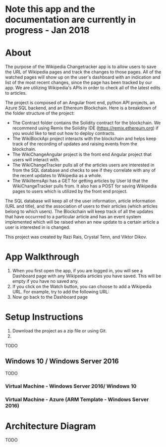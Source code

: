 # Note this app and the documentation are currently in progress - Jan 2018

# About
The purpose of the Wikipedia Changetracker app is to allow users to save the URL of Wikipedia pages and track the changes to those pages.  All of the watched pages will show up on the user's dashboard with an indication and list of the most recent changes, since the page has been tracked by our app.  We are utilizing Wikipedia's APIs in order to check all of the latest edits to articles. 

The project is composed of an Angular front end, python API projects, an Azure SQL backend, and an Ethereum Blockchain. Here is a breakdown of the folder structure of the project: 
* The Contract folder contains the Solidity contract for the blockchain.  We recommend using Remix the Solidity IDE (https://remix.ethereum.org) if you would like to test out how to deploy contracts.  
* The WikiBlockApi project interacts with the blockchain and helps keep track of the recording of updates and raising events from the blockchain. 
* The WikiChangeAngular project is the front end Angular project that users will interact with.  
* The WikiChangeTracker pulls all of the articles users are interested in from the SQL database and checks to see if they correlate with any of the recent updates to Wikipedia as a whole. 
* The WikiItemsApi has a GET for getting articles by User Id that the WikiChangeTracker pulls from.  It also has a POST for saving Wikipedia pages to users which is utilized by the front end project. 

The SQL database will keep all of the user information, article information (URL and title), and the association of users to their articles (which articles belong to which users). The Blockchain will keep track of all the updates that have occurrred to a particular article and has an event system implemented which will be raised when an new update to a certain article a user is interested in is changed. 

This project was created by Razi Rais, Crystal Tenn, and Viktor Dikov. 

# App Walkthrough
1. When you first open the app, if you are logged in, you will see a Dashboard page with any Wikipedia articles you have saved.  This will be empty if you have no saved any. 
2. If you click on the Watch button, you can choose to add a Wikipedia URL.  For example, try to add the following URL: 
3. Now go back to the Dashboard page

# Setup Instructions 
1. Download the project as a zip file or using Git. 
2. 
TODO

## Windows 10 / Windows Server 2016
TODO

### Virtual Machine - Windows Server 2016/ Windows 10

### Virtual Machine - Azure (ARM Template - Windows Server 2016)

# Architecture Diagram
TODO


